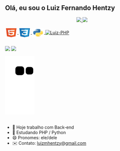 ## Olá, eu sou o Luiz Fernando Hentzy

<div align="center">
  <a href="https://github.com/lfhentzy">
  <img height="180em" src="https://github-readme-stats.vercel.app/api?username=lfhentzy&show_icons=true&theme=dark&include_all_commits=true&count_private=true"/>
  <img height="180em" src="https://github-readme-stats.vercel.app/api/top-langs/?username=lfhentzy&layout=compact&langs_count=7&theme=dark"/>
</div>
<div style="display: inline_block"><br>
  <img align="center" alt="Luiz-HTML" height="30" width="40" src="https://raw.githubusercontent.com/devicons/devicon/master/icons/html5/html5-original.svg">
  <img align="center" alt="Luiz-CSS" height="30" width="40" src="https://raw.githubusercontent.com/devicons/devicon/master/icons/css3/css3-original.svg">
  <img align="center" alt="Luiz-Python" height="30" width="40" src="https://raw.githubusercontent.com/devicons/devicon/master/icons/python/python-original.svg">
  <img align="center" alt="Luiz-PHP" height="30" width="40"  src="https://cdn.jsdelivr.net/gh/devicons/devicon/icons/php/php-original.svg"> 
</div>

##

<div> 
  <a href="https://instagram.com/hentzy_luiz" target="_blank"><img src="https://img.shields.io/badge/-Instagram-%23E4405F?style=for-the-badge&logo=instagram&logoColor=white" target="_blank"></a>
  <a href="https://www.linkedin.com/in/luiz-fernando-hentzy" target="_blank"><img src="https://img.shields.io/badge/-LinkedIn-%230077B5?style=for-the-badge&logo=linkedin&logoColor=white" target="_blank"></a> 
 
  ![Snake animation](https://github.com/lfhentzy/lfhentzy/blob/output/github-contribution-grid-snake.svg)
 
</div>

##

- 🔭 Hoje trabalho com Back-end
- 🌱 Estudando PHP / Python
- 😄 Pronomes: ele/dele
- ✉️ Contato: luizmhentzy@gmail.com
